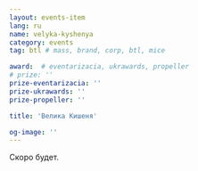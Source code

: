 ```yaml
---
layout: events-item
lang: ru
name: velyka-kyshenya
category: events
tag: btl # mass, brand, corp, btl, mice

award:  # eventarizacia, ukrawards, propeller
# prize: ''
prize-eventarizacia: ''
prize-ukrawards: ''
prize-propeller: ''

title: 'Велика Кишеня'

og-image: ''
---
```


Скоро будет.
